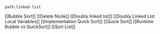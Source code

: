 ```expander
path:linked-list
```
[[Bubble Sort]]
[[Delete Node]]
[[Doubly linked list]]
[[Doubly Linked List Local Variables]]
[[Implementation Quick Sort]]
[[Quick Sort]]
[[Runtime Bubble vs QuickSort]]
[[Sort List]]
